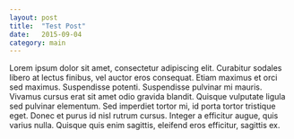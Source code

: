 ```yaml
---
layout: post
title:  "Test Post"
date:   2015-09-04
category: main
---
```

Lorem ipsum dolor sit amet, consectetur adipiscing elit. Curabitur sodales libero at lectus finibus, vel auctor eros consequat. Etiam maximus et orci sed maximus. Suspendisse potenti. Suspendisse pulvinar mi mauris. Vivamus cursus erat sit amet odio gravida blandit. Quisque vulputate ligula sed pulvinar elementum. Sed imperdiet tortor mi, id porta tortor tristique eget. Donec et purus id nisl rutrum cursus. Integer a efficitur augue, quis varius nulla. Quisque quis enim sagittis, eleifend eros efficitur, sagittis ex.